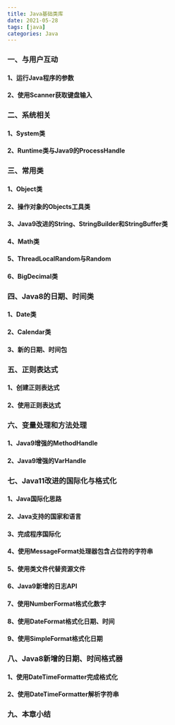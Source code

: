 ```yaml
---
title: Java基础类库
date: 2021-05-28
tags: [java]
categories: Java
---
```


### 一、与用户互动

#### 1、运行Java程序的参数

#### 2、使用Scanner获取键盘输入



### 二、系统相关

#### 1、System类

#### 2、Runtime类与Java9的ProcessHandle



### 三、常用类

#### 1、Object类

#### 2、操作对象的Objects工具类

#### 3、Java9改进的String、StringBuilder和StringBuffer类

#### 4、Math类

#### 5、ThreadLocalRandom与Random

#### 6、BigDecimal类



### 四、Java8的日期、时间类

#### 1、Date类

#### 2、Calendar类

#### 3、新的日期、时间包



### 五、正则表达式

#### 1、创建正则表达式

#### 2、使用正则表达式



### 六、变量处理和方法处理

#### 1、Java9增强的MethodHandle

#### 2、Java9增强的VarHandle



### 七、Java11改进的国际化与格式化

#### 1、Java国际化思路

#### 2、Java支持的国家和语言

#### 3、完成程序国际化

#### 4、使用MessageFormat处理器包含占位符的字符串

#### 5、使用类文件代替资源文件

#### 6、Java9新增的日志API

#### 7、使用NumberFormat格式化数字

#### 8、使用DateFormat格式化日期、时间

#### 9、使用SimpleFormat格式化日期



### 八、Java8新增的日期、时间格式器

#### 1、使用DateTimeFormatter完成格式化

#### 2、使用DateTimeFormatter解析字符串



### 九、本章小结
